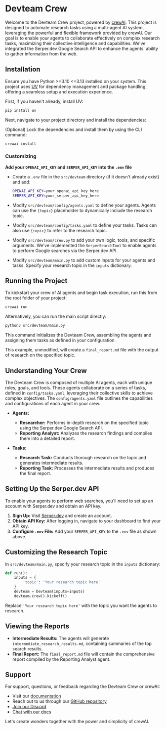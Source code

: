 # Devteam Crew

Welcome to the Devteam Crew project, powered by [crewAI](https://crewai.com). This project is designed to automate research tasks using a multi-agent AI system, leveraging the powerful and flexible framework provided by crewAI. Our goal is to enable your agents to collaborate effectively on complex research tasks, maximizing their collective intelligence and capabilities. We've integrated the Serper.dev Google Search API to enhance the agents' ability to gather information from the web.

## Installation

Ensure you have Python >=3.10 <=3.13 installed on your system. This project uses [UV](https://docs.astral.sh/uv/) for dependency management and package handling, offering a seamless setup and execution experience.

First, if you haven't already, install UV:

```bash
pip install uv
```

Next, navigate to your project directory and install the dependencies:

(Optional) Lock the dependencies and install them by using the CLI command:

```bash
crewai install
```

### Customizing

**Add your `OPENAI_API_KEY` and `SERPER_API_KEY` into the `.env` file**

- Create a `.env` file in the `src/devteam` directory (if it doesn't already exist) and add:

  ```bash
  OPENAI_API_KEY=your_openai_api_key_here
  SERPER_API_KEY=your_serper_api_key_here
  ```

- Modify `src/devteam/config/agents.yaml` to define your agents. Agents can use the `{topic}` placeholder to dynamically include the research topic.

- Modify `src/devteam/config/tasks.yaml` to define your tasks. Tasks can also use `{topic}` to refer to the research topic.

- Modify `src/devteam/crew.py` to add your own logic, tools, and specific arguments. We've implemented the `SerperSearchTool` to enable agents to perform Google searches via the Serper.dev API.

- Modify `src/devteam/main.py` to add custom inputs for your agents and tasks. Specify your research topic in the `inputs` dictionary.

## Running the Project

To kickstart your crew of AI agents and begin task execution, run this from the root folder of your project:

```bash
crewai run  
```

Alternatively, you can run the main script directly:

```bash
python3 src/devteam/main.py
```

This command initializes the Devteam Crew, assembling the agents and assigning them tasks as defined in your configuration.

This example, unmodified, will create a `final_report.md` file with the output of research on the specified topic.

## Understanding Your Crew

The Devteam Crew is composed of multiple AI agents, each with unique roles, goals, and tools. These agents collaborate on a series of tasks, defined in `config/tasks.yaml`, leveraging their collective skills to achieve complex objectives. The `config/agents.yaml` file outlines the capabilities and configurations of each agent in your crew.

- **Agents:**

  - **Researcher:** Performs in-depth research on the specified topic using the Serper.dev Google Search API.
  - **Reporting Analyst:** Analyzes the research findings and compiles them into a detailed report.

- **Tasks:**

  - **Research Task:** Conducts thorough research on the topic and generates intermediate results.
  - **Reporting Task:** Processes the intermediate results and produces the final report.

## Setting Up the Serper.dev API

To enable your agents to perform web searches, you'll need to set up an account with Serper.dev and obtain an API key.

1. **Sign Up:** Visit [Serper.dev](https://serper.dev/) and create an account.
2. **Obtain API Key:** After logging in, navigate to your dashboard to find your API key.
3. **Configure `.env` File:** Add your `SERPER_API_KEY` to the `.env` file as shown above.

## Customizing the Research Topic

In `src/devteam/main.py`, specify your research topic in the `inputs` dictionary:

```python
def run():
    inputs = {
        'topic': 'Your research topic here'
    }
    devteam = Devteam(inputs=inputs)
    devteam.crew().kickoff()
```

Replace `'Your research topic here'` with the topic you want the agents to research.

## Viewing the Reports

- **Intermediate Results:** The agents will generate `intermediate_research_results.md`, containing summaries of the top search results.
- **Final Report:** The `final_report.md` file will contain the comprehensive report compiled by the Reporting Analyst agent.

## Support

For support, questions, or feedback regarding the Devteam Crew or crewAI:

- Visit our [documentation](https://docs.crewai.com)
- Reach out to us through our [GitHub repository](https://github.com/joaomdmoura/crewai)
- [Join our Discord](https://discord.com/invite/X4JWnZnxPb)
- [Chat with our docs](https://chatg.pt/DWjSBZn)

Let's create wonders together with the power and simplicity of crewAI.

